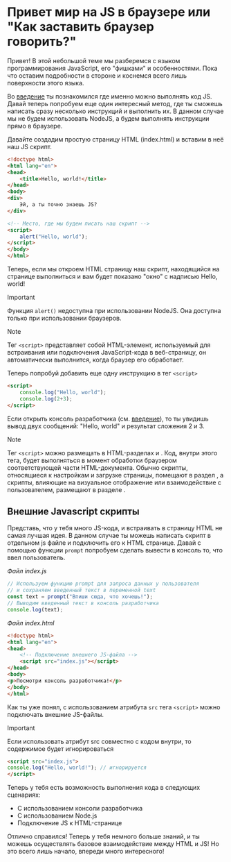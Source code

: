 # Привет мир на JS в браузере или "Как заставить браузер говорить?"

Привет! В этой небольшой теме мы разберемся с языком программирования JavaScript, его "фишками" и особенностями. Пока что оставим подробности в стороне и коснемся всего лишь поверхности этого языка.

Во [введение](11_intro.md) ты познакомился где именно можно выполнять код JS.  Давай теперь попробуем еще один интересный метод, где ты сможешь написать сразу несколько инструкций и выполнить их. В данном случае мы не будем использовать NodeJS, а будем выполнять инструкции прямо в браузере.

Давайте создадим простую страницу HTML (index.html) и вставим в неё наш JS скрипт.
```html
<!doctype html>
<html lang="en">
<head>
    <title>Hello, world!</title>
</head>
<body>
<div>
    Эй, а ты точно знаешь JS?
</div>

<!-- Место, где мы будем писать наш скрипт -->
<script>
    alert("Hello, world");
</script>
</body>
</html>
```
Теперь, если мы откроем HTML страницу наш скрипт, находящийся на странице выполниться и вам будет показано "окно" с надписью Hello, world!

> [!IMPORTANT]
> Функция `alert()` недоступна при использовании NodeJS. Она доступна только при использовании браузеров.

> [!NOTE]
> Тег `<script>` представляет собой HTML-элемент, используемый для встраивания или подключения JavaScript-кода в веб-страницу, он автоматически выполнится, когда браузер его обработает.

Теперь попробуй добавить еще одну инструкцию в тег `<script>`
```html
<script>
    console.log("Hello, world");
    console.log(2+3);
</script>
```
Если открыть консоль разработчика (см. [введение](11_intro.md)), то ты увидишь вывод двух сообщений: "Hello, world" и результат сложения 2 и 3. 

> [!NOTE]
> Тег `<script>` можно размещать в HTML-разделах <head> и <body>. Код, внутри этого тега, будет выполняться в момент обработки браузером соответствующей части HTML-документа. Обычно скрипты, относящиеся к настройкам и загрузке страницы, помещают в раздел <head>, а скрипты, влияющие на визуальное отображение или взаимодействие с пользователем, размещают в разделе <body>.

## Внешние Javascript скрипты

Представь, что у тебя много JS-кода, и встраивать в страницу HTML не самая лучшая идея. В данном случае ты можешь написать скрипт в отдельном js файле и подключить его к HTML странице.
Давай с помощью функции `prompt` попробуем сделать вывести в консоль то, что ввел пользователь.

_Файл index.js_
```js
// Используем функцию prompt для запроса данных у пользователя
// и сохраняем введенный текст в переменной text
const text = prompt("Впиши сюда, что хочешь!");
// Выводим введенный текст в консоль разработчика
console.log(text);
```
_Файл index.html_
```html
<!doctype html>
<html lang="en">
<head>
    <!-- Подключение внешнего JS-файла -->
    <script src="index.js"></script>
</head>
<body>
<p>Посмотри консоль разработчика!</p>
</body>
</html>
```

Как ты уже понял, с использованием атрибута `src` тега `<script>` можно подключать внешние JS-файлы.

> [!IMPORTANT]
> Если использовать атрибут src совместно с кодом внутри, то содержимое будет игнорироваться
> ```html
> <script src="index.js">
> console.log("Hello, world!"); // игнорируется
> </script>
> ```


Теперь у тебя есть возможность выполнения кода в следующих сценариях:
* С использованием консоли разработчика
* С использованием Node.js
* Подключение JS к HTML-странице

Отлично справился! Теперь у тебя немного больше знаний, и ты можешь осуществлять базовое взаимодействие между HTML и JS! Но это всего лишь начало, впереди много интересного!